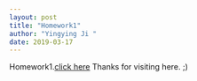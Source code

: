 ```yaml
---
layout: post
title: "Homework1"
author: "Yingying Ji " 
date: 2019-03-17
---
```

Homework1.[click here]({{site.baseurl}}/assets/VC_Dimension_HW1_15220162202134.pdf)
Thanks for visiting here. ;)
